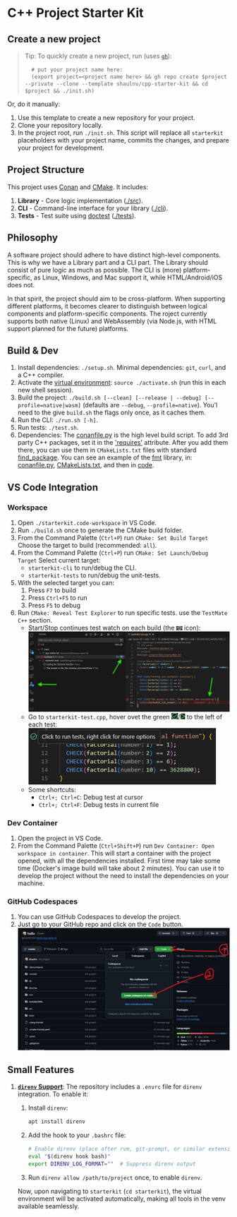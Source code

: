 # C++ Project Starter Kit

## Create a new project
>
> Tip: To quickly create a new project, run (uses [`gh`](https://cli.github.com/)):
>
> ```shell
>   # put your project name here:
>   (export project=<project name here> && gh repo create $project --private --clone --template shaulnv/cpp-starter-kit && cd $project && ./init.sh)
>   ```
>
Or, do it manually:

1. Use this template to create a new repository for your project.
2. Clone your repository locally.
3. In the project root, run `./init.sh`.
   This script will replace all `starterkit` placeholders with your project name, commits the changes, and prepare your project for development.

## Project Structure

This project uses [Conan](https://conan.io/) and [CMake](https://cliutils.gitlab.io/modern-cmake/README.html). It includes:

1. **Library** - Core logic implementation ([./src](./src)).
2. **CLI** - Command-line interface for your library ([./cli](./cli)).
3. **Tests** - Test suite using [doctest](https://github.com/doctest/doctest) ([./tests](./tests)).

## Philosophy

A software project should adhere to have distinct high-level components.
This is why we have a Library part and a CLI part.
The Library should consist of pure logic as much as possible.
The CLI is (more) platform-specific, as Linux, Windows, and Mac support it, while HTML/Android/iOS does not.

In that spirit, the project should aim to be cross-platform.
When supporting different platforms,
it becomes clearer to distinguish between logical components and platform-specific components.
The roject currently supports both native (Linux) and WebAssembly
(via Node.js, with HTML support planned for the future) platforms.

## Build & Dev

1. Install dependencies: `./setup.sh`.
   Minimal dependencies: `git`, `curl`, and a C++ compiler.
2. Activate the [virtual environment](https://www.youtube.com/watch?app=desktop&v=Y21OR1OPC9A): `source ./activate.sh` (run this in each new shell session).
3. Build the project: `./build.sh [--clean] [--release | --debug] [--profile=native|wasm]` (defaults are `--debug`, `--profile=native`).
   You'l need to the give `build.sh` the flags only once, as it caches them.
4. Run the CLI: `./run.sh [-h]`.
5. Run tests: `./test.sh`.
6. Dependencies:
The [conanfile.py](./conanfile.py) is the high level build script.
To add 3rd party C++ packages, set it in the ['requires'](./conanfile.py#L22) attribute.
After you add them there, you can use them in `CMakeLists.txt` files with standard [find_package](https://www.youtube.com/watch?v=1HjAYqcJwV8).
You can see an example of the [fmt](https://fmt.dev/11.0/) library, in:
[conanfile.py](./conanfile.py#L22),
[CMakeLists.txt](./src/CMakeLists.txt#L1), and then in
[code](./cli/src/main-cli.cpp#L29).

## VS Code Integration

### Workspace

1. Open `./starterkit.code-workspace` in VS Code.
2. Run `./build.sh` once to generate the CMake build folder.
3. From the Command Palette (`Ctrl+P`) run `CMake: Set Build Target`
   Choose the target to build (recommended: `all`).
4. From the Command Palette (`Ctrl+P`) run `CMake: Set Launch/Debug Target`
   Select current target:
   - `starterkit-cli` to run/debug the CLI.
   - `starterkit-tests` to run/debug the unit-tests.
5. With the selected target you can:
   1. Press `F7` to build
   2. Press `Ctrl+F5` to run
   3. Press `F5` to debug
6. Run `CMake: Reveal Test Explorer` to run specific tests. use the `TestMate C++` section.
   - Start/Stop continues test watch on each build (the ![eye icon](doc/res/vscode-tests-continues-watch-eye-icon.png) icon):
      ![start/stop continues test watch](doc/res/vscode-tests-continues-watch.png)
   - Go to `starterkit-test.cpp`, hover ovet the green ![Play](doc/res/vscode-test-case-v.png)/![Play](doc/res/vscode-test-case-play.png) to the left of each test:
      ![run/debug a test case](doc/res/vscode-test-case.png)
   - Some shortcuts:
      - `Ctrl+; Ctrl+C`: Debug test at cursor
      - `Ctrl+; Ctrl+F`: Debug tests in current file

### Dev Container

1. Open the project in VS Code.
2. From the Command Palette (`Ctrl+Shift+P`) run `Dev Container: Open workspace in container`.
   This will start a container with the project opened, with all the dependencies installed.
   First time may take some time (Docker's image build will take about 2 minutes).
   You can use it to develop the project without the need to install the dependencies on your machine.

### GitHub Codespaces

1. You can use GitHub Codespaces to develop the project.
2. Just go to your GitHub repo and click on the `Code` button.
   ![GitHub Codespaces](doc/res/github-codespaces.png)

## Small Features

1. [**`direnv` Support**](https://direnv.net/): The repository includes a `.envrc` file for `direnv` integration.
   To enable it:
   1. Install `direnv`:

      ```bash
      apt install direnv
      ```

   2. Add the hook to your `.bashrc` file:

      ```bash
      # Enable direnv (place after rvm, git-prompt, or similar extensions)
      eval "$(direnv hook bash)"
      export DIRENV_LOG_FORMAT=""  # Suppress direnv output
      ```

   3. Run `direnv allow /path/to/project` once, to enable `direnv`.

   Now, upon navigating to `starterkit` (`cd starterkit`), the virtual environment will be activated automatically, making all tools in the venv available seamlessly.
